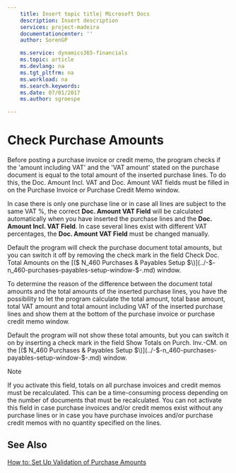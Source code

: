 ```yaml
---
    title: Insert topic title| Microsoft Docs
    description: Insert description
    services: project-madeira
    documentationcenter: ''
    author: SorenGP

    ms.service: dynamics365-financials
    ms.topic: article
    ms.devlang: na
    ms.tgt_pltfrm: na
    ms.workload: na
    ms.search.keywords:
    ms.date: 07/01/2017
    ms.author: sgroespe

---
```

# Check Purchase Amounts
Before posting a purchase invoice or credit memo, the program checks if the 'amount including VAT' and the 'VAT amount' stated on the purchase document is equal to the total amount of the inserted purchase lines. To do this, the Doc. Amount Incl. VAT and Doc. Amount VAT fields must be filled in on the Purchase Invoice or Purchase Credit Memo window.  
  
 In case there is only one purchase line or in case all lines are subject to the same VAT %, the correct **Doc. Amount VAT Field** will be calculated automatically when you have inserted the purchase lines and the **Doc. Amount Incl. VAT Field**. In case several lines exist with different VAT percentages, the **Doc. Amount VAT Field** must be changed manually.  
  
 Default the program will check the purchase document total amounts, but you can switch it off by removing the check mark in the field Check Doc. Total Amounts on the [\($ N\_460 Purchases & Payables Setup $\)](../-$-n_460-purchases-payables-setup-window-$-.md) window.  
  
 To determine the reason of the difference between the document total amounts and the total amounts of the inserted purchase lines, you have the possibility to let the program calculate the total amount, total base amount, total VAT amount and total amount including VAT of the inserted purchase lines and show them at the bottom of the purchase invoice or purchase credit memo window.  
  
 Default the program will not show these total amounts, but you can switch it on by inserting a check mark in the field Show Totals on Purch. Inv.-CM. on the [\($ N\_460 Purchases & Payables Setup $\)](../-$-n_460-purchases-payables-setup-window-$-.md) window.  
  
> [!NOTE]  
>  If you activate this field, totals on all purchase invoices and credit memos must be recalculated. This can be a time-consuming process depending on the number of documents that must be recalculated. You can not activate this field in case purchase invoices and\/or credit memos exist without any purchase lines or in case you have purchase invoices and\/or purchase credit memos with no quantity specified on the lines.  
  
## See Also  
 [How to: Set Up Validation of Purchase Amounts](../how-to-set-up-validation-of-purchase-amounts.md)